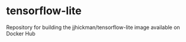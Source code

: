 # tensorflow-lite
Repository for building the jjhickman/tensorflow-lite image available on Docker Hub
